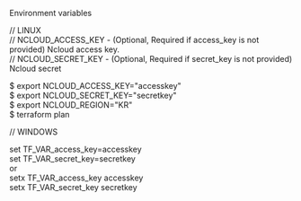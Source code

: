 Environment variables  

// LINUX  
// NCLOUD_ACCESS_KEY - (Optional, Required if access_key is not provided) Ncloud access key.  
// NCLOUD_SECRET_KEY - (Optional, Required if secret_key is not provided) Ncloud secret  

$ export NCLOUD_ACCESS_KEY="accesskey"  
$ export NCLOUD_SECRET_KEY="secretkey"  
$ export NCLOUD_REGION="KR"  
$ terraform plan  

// WINDOWS

set TF_VAR_access_key=accesskey  
set TF_VAR_secret_key=secretkey  
or  
setx TF_VAR_access_key accesskey  
setx TF_VAR_secret_key secretkey  
